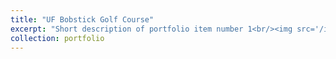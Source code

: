 ```yaml
---
title: "UF Bobstick Golf Course"
excerpt: "Short description of portfolio item number 1<br/><img src='/images/500x300.png'>"
collection: portfolio
---
```


